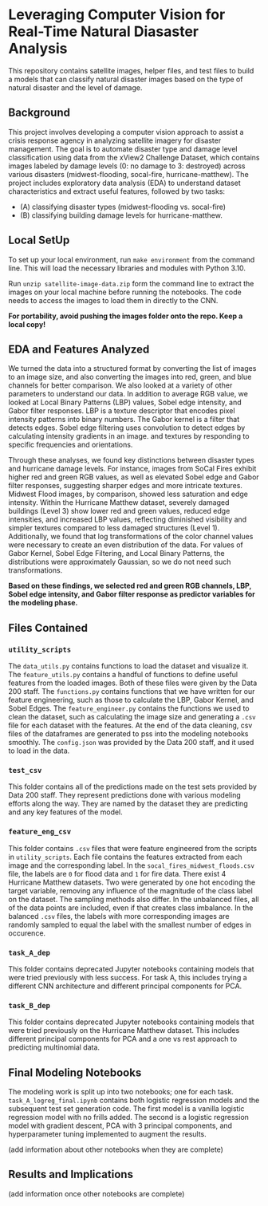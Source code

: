 # Leveraging Computer Vision for Real-Time Natural Diasaster Analysis 

This repository contains satellite images, helper files, and test files to build a models that can classify natural disaster images based on the type of natural disaster and the level of damage. 

## Background

This project involves developing a computer vision approach to assist a crisis response agency in analyzing satellite imagery for disaster management. The goal is to automate disaster type and damage level classification using data from the xView2 Challenge Dataset, which contains images labeled by damage levels (0: no damage to 3: destroyed) across various disasters (midwest-flooding, socal-fire, hurricane-matthew). The project includes exploratory data analysis (EDA) to understand dataset characteristics and extract useful features, followed by two tasks: 

- (A) classifying disaster types (midwest-flooding vs. socal-fire) 
- (B) classifying building damage levels for hurricane-matthew. 

## Local SetUp

To set up your local environment, run `make environment` from the command line. This will load the necessary libraries and modules with Python 3.10. 

Run `unzip satellite-image-data.zip` form the command line to extract the images on your local machine before running the notebooks. The code needs to access the images to load them in directly to the CNN. 

**For portability, avoid pushing the images folder onto the repo. Keep a local copy!**

## EDA and Features Analyzed

We turned the data into a structured format by converting the list of images to an image size, and also converting the images into red, green, and blue channels for better comparison. We also looked at a variety of other parameters to understand our data. In addition to average RGB value, we looked at Local Binary Patterns (LBP) values, Sobel edge intensity, and Gabor filter responses. LBP is a texture descriptor that encodes pixel intensity patterns into binary numbers. The Gabor kernel is a filter that detects edges. Sobel edge filtering uses convolution to detect edges by calculating intensity gradients in an image. and textures by responding to specific frequencies and orientations. 

Through these analyses, we found key distinctions between disaster types and hurricane damage levels. For instance, images from SoCal Fires exhibit higher red and green RGB values, as well as elevated Sobel edge and Gabor filter responses, suggesting sharper edges and more intricate textures. Midwest Flood images, by comparison, showed less saturation and edge intensity. Within the Hurricane Matthew dataset, severely damaged buildings (Level 3) show lower red and green values, reduced edge intensities, and increased LBP values, reflecting diminished visibility and simpler textures compared to less damaged structures (Level 1). Additionally, we found that log transformations of the color channel values were necessary to create an even distribution of the data. For values of Gabor Kernel, Sobel Edge Filtering, and Local Binary Patterns, the distributions were approximately Gaussian, so we do not need such transformations. 

**Based on these findings, we selected red and green RGB channels, LBP, Sobel edge intensity, and Gabor filter response as predictor variables for the modeling phase.**

## Files Contained

### `utility_scripts`

The `data_utils.py` contains functions to load the dataset and visualize it. The `feature_utils.py` contains a handful of functions to define useful features from the loaded images. Both of these files were given by the Data 200 staff. The `functions.py` contains functions that we have written for our feature engineering, such as those to calculate the LBP, Gabor Kernel, and Sobel Edges. The `feature_engineer.py` contains the functions we used to clean the dataset, such as calculating the image size and generating a `.csv` file for each dataset with the features. At the end of the data cleaning, csv files of the dataframes are generated to pss into the modeling notebooks smoothly. The `config.json` was provided by the Data 200 staff, and it used to load in the data. 

### `test_csv`

This folder contains all of the predictions made on the test sets provided by Data 200 staff. They represent predictions done with various modeling efforts along the way. They are named by the dataset they are predicting and any key features of the model. 

### `feature_eng_csv`

This folder contains `.csv` files that were feature engineered from the scripts in `utility_scripts`. Each file contains the features extracted from each image and the corresponding label. In the `socal_fires_midwest_floods.csv` file, the labels are `0` for flood data and `1` for fire data. There exist 4 Hurricane Matthew datasets. Two were generated by one hot encoding the target variable, removing any influence of the magnitude of the class label on the dataset. The sampling methods also differ. In the unbalanced files, all of the data points are included, even if that creates class imbalance. In the balanced `.csv` files, the labels with more corresponding images are randomly sampled to equal the label with the smallest number of edges in occurence. 

### `task_A_dep`

This folder contains deprecated Jupyter notebooks containing models that were tried previously with less success. For task A, this includes trying a different CNN architecture and different principal components for PCA. 

### `task_B_dep`

This folder contains deprecated Jupyter notebooks containing models that were tried previously on the Hurricane Matthew dataset. This includes different principal components for PCA and a one vs rest approach to predicting multinomial data. 

## Final Modeling Notebooks 

The modeling work is split up into two notebooks; one for each task. `task_A_logreg_final.ipynb` contains both logistic regression models and the subsequent test set generation code. The first model is a vanilla logistic regression model with no frills added. The second is a logistic regression model with gradient descent, PCA with 3 principal components, and hyperparameter tuning implemented to augment the results. 

(add information about other notebooks when they are complete)

## Results and Implications

(add information once other notebooks are complete)
